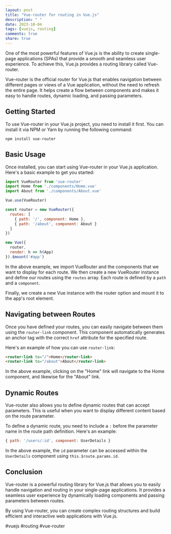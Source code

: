 ```yaml
---
layout: post
title: "Vue-router for routing in Vue.js"
description: " "
date: 2023-10-04
tags: [vuejs, routing]
comments: true
share: true
---
```


One of the most powerful features of Vue.js is the ability to create single-page applications (SPAs) that provide a smooth and seamless user experience. To achieve this, Vue.js provides a routing library called Vue-router.

Vue-router is the official router for Vue.js that enables navigation between different pages or views of a Vue application, without the need to refresh the entire page. It helps create a flow between components and makes it easy to handle routes, dynamic loading, and passing parameters.

## Getting Started

To use Vue-router in your Vue.js project, you need to install it first. You can install it via NPM or Yarn by running the following command:

```
npm install vue-router
```

## Basic Usage

Once installed, you can start using Vue-router in your Vue.js application. Here's a basic example to get you started:

```javascript
import VueRouter from 'vue-router'
import Home from './components/Home.vue'
import About from './components/About.vue'

Vue.use(VueRouter)

const router = new VueRouter({
  routes: [
    { path: '/', component: Home },
    { path: '/about', component: About }
  ]
})

new Vue({
  router,
  render: h => h(App)
}).$mount('#app')
```

In the above example, we import VueRouter and the components that we want to display for each route. We then create a new VueRouter instance and define our routes using the `routes` array. Each route is defined by a `path` and a `component`.

Finally, we create a new Vue instance with the router option and mount it to the app's root element.

## Navigating between Routes

Once you have defined your routes, you can easily navigate between them using the `router-link` component. This component automatically generates an anchor tag with the correct `href` attribute for the specified route.

Here's an example of how you can use `router-link`:

```html
<router-link to="/">Home</router-link>
<router-link to="/about">About</router-link>
```

In the above example, clicking on the "Home" link will navigate to the Home component, and likewise for the "About" link.

## Dynamic Routes

Vue-router also allows you to define dynamic routes that can accept parameters. This is useful when you want to display different content based on the route parameter.

To define a dynamic route, you need to include a `:` before the parameter name in the route path definition. Here's an example:

```javascript
{ path: '/users/:id', component: UserDetails }
```

In the above example, the `id` parameter can be accessed within the `UserDetails` component using `this.$route.params.id`.

## Conclusion

Vue-router is a powerful routing library for Vue.js that allows you to easily handle navigation and routing in your single-page applications. It provides a seamless user experience by dynamically loading components and passing parameters between routes.

By using Vue-router, you can create complex routing structures and build efficient and interactive web applications with Vue.js.

#vuejs #routing #vue-router